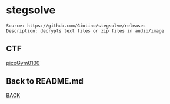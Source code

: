 # stegsolve
```
Source: https://github.com/Giotino/stegsolve/releases
Description: decrypts text files or zip files in audio/image
```

## CTF
[picoGym0100](../picoCTF/picoGym0100.md)

## Back to README.md
[BACK](../README.md)